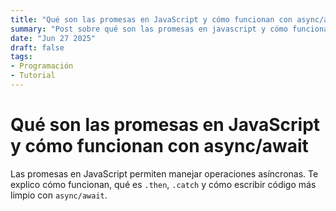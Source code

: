 ```yaml
---
title: "Qué son las promesas en JavaScript y cómo funcionan con async/await"
summary: "Post sobre qué son las promesas en javascript y cómo funcionan con async/await"
date: "Jun 27 2025"
draft: false
tags:
- Programación
- Tutorial
---
```


# Qué son las promesas en JavaScript y cómo funcionan con async/await

Las promesas en JavaScript permiten manejar operaciones asíncronas. Te explico cómo funcionan, qué es `.then`, `.catch` y cómo escribir código más limpio con `async/await`.
